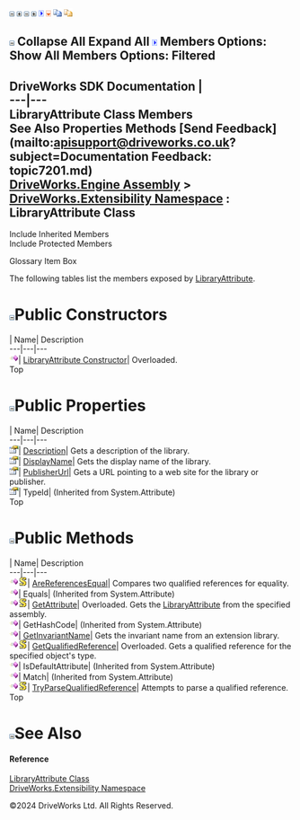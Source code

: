 ![](dotnetimages/collapse.gif) ![](dotnetimages/expand.gif) ![](dotnetimages/collapse.gif) ![](dotnetimages/expand.gif) ![](dotnetimages/drpdown.gif) ![](dotnetimages/drpdown_orange.gif) ![](dotnetimages/copycode.gif) ![](dotnetimages/copycodeHighlight.gif)

![](dotnetimages/collapse.gif) Collapse All Expand All ![](dotnetimages/drpdown.gif) Members Options: Show All  Members Options: Filtered   
---  
DriveWorks SDK Documentation  |   
---|---  
LibraryAttribute Class Members   
See Also Properties Methods [Send Feedback](mailto:apisupport@driveworks.co.uk?subject=Documentation Feedback: topic7201.md)  
[DriveWorks.Engine Assembly](topic2156.md) > [DriveWorks.Extensibility Namespace](topic7150.md) : LibraryAttribute Class  
---  
  
Include Inherited Members    
Include Protected Members  


Glossary Item Box

The following tables list the members exposed by [LibraryAttribute](topic7201.md).

# ![](dotnetimages/collapse.gif)Public Constructors

| Name| Description  
---|---|---  
![Public Constructor](dotnetimages/publicConstructor.gif)| [LibraryAttribute Constructor](topic7207.md)| Overloaded.   
Top

# ![](dotnetimages/collapse.gif)Public Properties

| Name| Description  
---|---|---  
![Public Property](dotnetimages/publicProperty.gif)| [Description](topic7222.md)| Gets a description of the library.   
![Public Property](dotnetimages/publicProperty.gif)| [DisplayName](topic7223.md)| Gets the display name of the library.   
![Public Property](dotnetimages/publicProperty.gif)| [PublisherUrl](topic7224.md)| Gets a URL pointing to a web site for the library or publisher.   
![Public Property](dotnetimages/publicProperty.gif)| TypeId|  (Inherited from System.Attribute)  
Top

# ![](dotnetimages/collapse.gif)Public Methods

| Name| Description  
---|---|---  
![Public Method](dotnetimages/publicMethod.gif)![static \(Shared in Visual Basic\)](dotnetimages/static.gif)| [AreReferencesEqual](topic7213.md)| Compares two qualified references for equality.   
![Public Method](dotnetimages/publicMethod.gif)| Equals|  (Inherited from System.Attribute)  
![Public Method](dotnetimages/publicMethod.gif)![static \(Shared in Visual Basic\)](dotnetimages/static.gif)| [GetAttribute](topic7214.md)| Overloaded. Gets the [LibraryAttribute](topic7201.md) from the specified assembly.   
![Public Method](dotnetimages/publicMethod.gif)| GetHashCode|  (Inherited from System.Attribute)  
![Public Method](dotnetimages/publicMethod.gif)| [GetInvariantName](topic7217.md)| Gets the invariant name from an extension library.   
![Public Method](dotnetimages/publicMethod.gif)![static \(Shared in Visual Basic\)](dotnetimages/static.gif)| [GetQualifiedReference](topic7218.md)| Overloaded. Gets a qualified reference for the specified object's type.   
![Public Method](dotnetimages/publicMethod.gif)| IsDefaultAttribute|  (Inherited from System.Attribute)  
![Public Method](dotnetimages/publicMethod.gif)| Match|  (Inherited from System.Attribute)  
![Public Method](dotnetimages/publicMethod.gif)![static \(Shared in Visual Basic\)](dotnetimages/static.gif)| [TryParseQualifiedReference](topic7221.md)| Attempts to parse a qualified reference.   
Top

# ![](dotnetimages/collapse.gif)See Also

#### Reference

[LibraryAttribute Class](topic7201.md)   
[DriveWorks.Extensibility Namespace](topic7150.md)

©2024 DriveWorks Ltd. All Rights Reserved.
